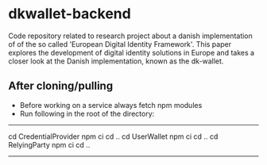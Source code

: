 # dkwallet-backend
Code repository related to research project about a danish implementation of of the so called 'European Digital Identity Framework'. This paper explores the development of digital identity solutions in Europe and takes a closer look at the Danish implementation, known as the dk-wallet.

## After cloning/pulling
- Before working on a service always fetch npm modules
- Run following in the root of the directory:
***********************
cd CredentialProvider
npm ci
cd ..
cd UserWallet
npm ci
cd ..
cd RelyingParty
npm ci
cd ..
***********************